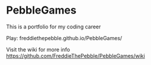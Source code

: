 # PebbleGames

This is a portfolio for my coding career

Play: freddiethepebble.github.io/PebbleGames/

Visit the wiki for more info https://github.com/FreddieThePebble/PebbleGames/wiki
